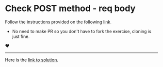 # Check POST method - req body

Follow the instructions provided on the following [link](https://github.com/ironhack-labs/check-post-req-body).

- No need to make PR so you don't have to fork the exercise, cloning is just fine.

:heart:

---

Here is the [link to solution](https://github.com/ironhack-labs/solution-post-req-body).
